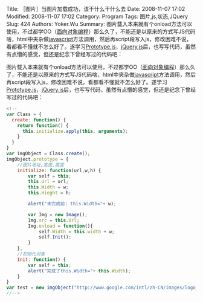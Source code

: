 ﻿Title: ［图片］当图片加载成功，该干什么干什么去
Date: 2008-11-07 17:02
Modified: 2008-11-07 17:02
Category: Program
Tags: 图片,js,状态,JQuery
Slug: 424
Authors: Yoker.Wu
Summary: 
    图片载入本来就有个onload方法可以使用，不过都学OO（[面向对象编程](http://www.google.com/search?hl=zh-CN&q=%E9%9D%A2%E5%90%91%E5%AF%B9%E8%B1%A1%E7%BC%96%E7%A8%8B&client=pub-9809305251274649)）那么久了，不能还是以原来的方式写JS代码啥，html中夹杂做[javascript](http://www.google.com/search?hl=zh-CN&q=javascri&#112;t&client=pub-9809305251274649)方法调用，然后再script段写入js，修改困难不说，看都看不懂就不怎么好了。遂学习[Prototype.js](http://www.google.com/search?hl=zh-CN&q=Prototype.js&client=pub-9809305251274649)，[jQuery.js](http://www.google.com/search?hl=zh-CN&q=jQuery.js&client=pub-9809305251274649)后，也写写代码，虽然有点懵的感觉，但还是纪念下曾经写过的代码吧：


图片载入本来就有个onload方法可以使用，不过都学OO（[面向对象编程](http://www.google.com/search?hl=zh-CN&q=%E9%9D%A2%E5%90%91%E5%AF%B9%E8%B1%A1%E7%BC%96%E7%A8%8B&client=pub-9809305251274649)）那么久了，不能还是以原来的方式写JS代码啥，html中夹杂做[javascript](http://www.google.com/search?hl=zh-CN&q=javascri&#112;t&client=pub-9809305251274649)方法调用，然后再script段写入js，修改困难不说，看都看不懂就不怎么好了。遂学习[Prototype.js](http://www.google.com/search?hl=zh-CN&q=Prototype.js&client=pub-9809305251274649)，[jQuery.js](http://www.google.com/search?hl=zh-CN&q=jQuery.js&client=pub-9809305251274649)后，也写写代码，虽然有点懵的感觉，但还是纪念下曾经写过的代码吧：

```js
<!--
var Class = {
  create: function() {
    return function() {
      this.initialize.apply(this, arguments);
    }
  }
}
var imgObject = Class.create();
imgObject.prototype = {
	//图片地址,宽度,高度
	initialize: function(url,w,h) {
		var self = this;
		this.Url = url;
		this.Width = w;
		this.Hieght = h;

		alert("未完成前: this.Width="+ w);

		var Img = new Image();
		Img.src = this.Url;
		Img.onload = function(){
			self.Width = this.width + w;
			self.Init();
		}
	},
	//初始化对象
	Init: function() {
		var self = this;
		alert("完成了this.Width="+ this.Width);
	}
}
var test = new imgObject("http://www.google.com/intl/zh-CN/images/logo_cn.gif",300,200);
//-->
```
